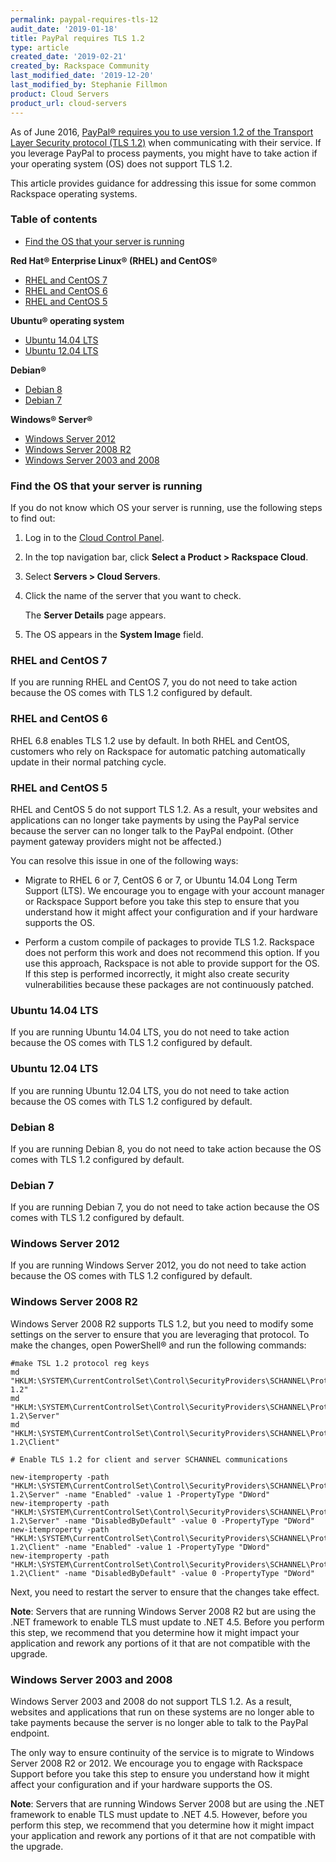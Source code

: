 ```yaml
---
permalink: paypal-requires-tls-12
audit_date: '2019-01-18'
title: PayPal requires TLS 1.2
type: article
created_date: '2019-02-21'
created_by: Rackspace Community
last_modified_date: '2019-12-20'
last_modified_by: Stephanie Fillmon
product: Cloud Servers
product_url: cloud-servers
---
```

As of June 2016, [PayPal&reg; requires you to use version 1.2 of the Transport
Layer Security protocol (TLS 1.2)](https://www.paypal.com/us/smarthelp/article/why-do-i-need-to-upgrade-my-system-to-tls-1.2-faq3898) when communicating with their service. If you leverage PayPal
to process payments, you might have to take action if your operating system (OS)
does not support TLS 1.2.

This article provides guidance for addressing this issue for some
common Rackspace operating systems.

### Table of contents

* [Find the OS that your server is running](https://docs-ospc.rackspace.com/support/how-to/cloud-servers/paypal-requires-tls-12/#find-the-os-that-your-server-is-running)

**Red Hat&reg; Enterprise Linux&reg; (RHEL) and CentOS&reg;**

* [RHEL and CentOS 7](https://docs-ospc.rackspace.com/support/how-to/cloud-servers/paypal-requires-tls-12/#rhel-and-centos-7)
* [RHEL and CentOS 6](https://docs-ospc.rackspace.com/support/how-to/cloud-servers/paypal-requires-tls-12/#rhel-and-centos-6)
* [RHEL and CentOS 5](https://docs-ospc.rackspace.com/support/how-to/cloud-servers/paypal-requires-tls-12/#rhel-and-centos-5)

**Ubuntu&reg; operating system**

* [Ubuntu 14.04 LTS](https://docs-ospc.rackspace.com/support/how-to/cloud-servers/paypal-requires-tls-12/#ubuntu-1404-lts)
* [Ubuntu 12.04 LTS](https://docs-ospc.rackspace.com/support/how-to/cloud-servers/paypal-requires-tls-12/#ubuntu-1204-lts)

**Debian&reg;**

* [Debian 8](https://docs-ospc.rackspace.com/support/how-to/cloud-servers/paypal-requires-tls-12/#debian-8)
* [Debian 7](https://docs-ospc.rackspace.com/support/how-to/cloud-servers/paypal-requires-tls-12/#debian-7)

**Windows&reg; Server&reg;**

* [Windows Server 2012](https://docs-ospc.rackspace.com/support/how-to/cloud-servers/paypal-requires-tls-12/#windows-server-2012)
* [Windows Server 2008 R2](https://docs-ospc.rackspace.com/support/how-to/cloud-servers/paypal-requires-tls-12/#windows-server-2008-r2)
* [Windows Server 2003 and 2008](https://docs-ospc.rackspace.com/support/how-to/cloud-servers/paypal-requires-tls-12/#windows-server-2003-and-2008)

### Find the OS that your server is running

If you do not know which OS your server is running,
use the following steps to find out:

1. Log in to the [Cloud Control Panel](https://login.rackspace.com).
2. In the top navigation bar, click **Select a Product > Rackspace Cloud**.
3. Select **Servers > Cloud Servers**.
4. Click the name of the server that you want to check.

   The **Server Details** page appears.

5. The OS appears in the **System Image** field.

### RHEL and CentOS 7

If you are running RHEL and CentOS 7, you do not need to take action because
the OS comes with TLS 1.2 configured by default.

### RHEL and CentOS 6

RHEL 6.8 enables TLS 1.2 use by default. In both RHEL and CentOS, customers
who rely on Rackspace for automatic patching automatically update in their
normal patching cycle.

### RHEL and CentOS 5

RHEL and CentOS 5 do not support TLS 1.2. As a result, your websites and
applications can no longer take payments by using the PayPal
service because the server can no longer talk to the PayPal endpoint.
(Other payment gateway providers might not be affected.)

You can resolve this issue in one of the following ways:

- Migrate to RHEL 6 or 7, CentOS 6 or 7, or Ubuntu 14.04 Long Term Support
  (LTS). We encourage you to engage with your account manager or Rackspace
  Support before you take this step to ensure that you understand how it
  might affect your configuration and if your hardware supports the OS.

- Perform a custom compile of packages to provide TLS 1.2. Rackspace does not
  perform this work and does not recommend this option. If you use this
  approach, Rackspace is not able to provide support for the OS. If this step
  is performed incorrectly, it might also create security vulnerabilities
  because these packages are not continuously patched.

### Ubuntu 14.04 LTS

If you are running Ubuntu 14.04 LTS, you do not need to take action because
the OS comes with TLS 1.2 configured by default.

### Ubuntu 12.04 LTS

If you are running Ubuntu 12.04 LTS, you do not need to take action because the
OS comes with TLS 1.2 configured by default.

### Debian 8

If you are running Debian 8, you do not need to take action because the OS
comes with TLS 1.2 configured by default.

### Debian 7

If you are running Debian 7, you do not need to take action because the OS comes with
TLS 1.2 configured by default.

### Windows Server 2012

If you are running Windows Server 2012, you do not need to take action because
the OS comes with TLS 1.2 configured by default.

### Windows Server 2008 R2

Windows Server 2008 R2 supports TLS 1.2, but you need to modify some settings
on the server to ensure that you are leveraging that protocol. To make the
changes, open PowerShell&reg; and run the following commands:

    #make TSL 1.2 protocol reg keys
    md "HKLM:\SYSTEM\CurrentControlSet\Control\SecurityProviders\SCHANNEL\Protocols\TLS 1.2"
    md "HKLM:\SYSTEM\CurrentControlSet\Control\SecurityProviders\SCHANNEL\Protocols\TLS 1.2\Server"
    md "HKLM:\SYSTEM\CurrentControlSet\Control\SecurityProviders\SCHANNEL\Protocols\TLS 1.2\Client"

    # Enable TLS 1.2 for client and server SCHANNEL communications

    new-itemproperty -path     "HKLM:\SYSTEM\CurrentControlSet\Control\SecurityProviders\SCHANNEL\Protocols\TLS 1.2\Server" -name "Enabled" -value 1 -PropertyType "DWord"
    new-itemproperty -path "HKLM:\SYSTEM\CurrentControlSet\Control\SecurityProviders\SCHANNEL\Protocols\TLS 1.2\Server" -name "DisabledByDefault" -value 0 -PropertyType "DWord"
    new-itemproperty -path "HKLM:\SYSTEM\CurrentControlSet\Control\SecurityProviders\SCHANNEL\Protocols\TLS 1.2\Client" -name "Enabled" -value 1 -PropertyType "DWord"
    new-itemproperty -path "HKLM:\SYSTEM\CurrentControlSet\Control\SecurityProviders\SCHANNEL\Protocols\TLS 1.2\Client" -name "DisabledByDefault" -value 0 -PropertyType "DWord"

Next, you need to restart the server to ensure that the changes take effect.

**Note**: Servers that are running Windows Server 2008 R2 but are using the
.NET framework to enable TLS must update to .NET 4.5. Before you perform
this step, we recommend that you determine how it might impact your
application and rework any portions of it that are not compatible with the
upgrade.

### Windows Server 2003 and 2008

Windows Server 2003 and 2008 do not support TLS 1.2. As a result,
websites and applications that run on these systems are no longer able to take
payments because the server is no longer able to talk to the PayPal endpoint.

The only way to ensure continuity of the service is to migrate to Windows
Server 2008 R2 or 2012. We encourage you to engage with Rackspace Support
before you take this step to ensure you understand how it might affect your
configuration and if your hardware supports the OS.

**Note**: Servers that are running Windows Server 2008 but are using the .NET
framework to enable TLS must update to .NET 4.5. However, before you perform
this step, we recommend that you determine how it might impact your
application and rework any portions of it that are not compatible with the
upgrade.
